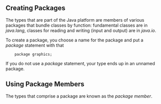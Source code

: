 ## Creating Packages

The types that are part of the Java platform are members of various packages that bundle classes by function: fundamental classes are in *java.lang*, classes for reading and writing (input and output) are in *java.io*.

To create a package, you choose a name for the package and put a *package* statement with that 

        package graphics; 

If you do not use a *package* statement, your type ends up in an unnamed package.

## Using Package Members

The types that comprise a package are known as the *package member*.

